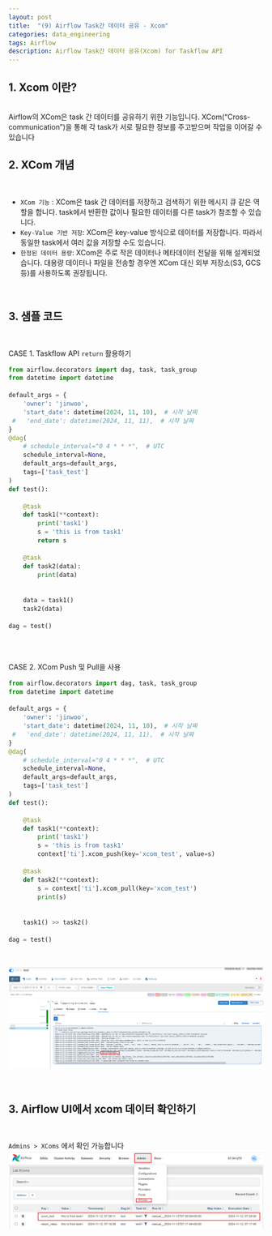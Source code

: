```yaml
---
layout: post
title:  "(9) Airflow Task간 데이터 공유 - Xcom"
categories: data_engineering
tags: Airflow
description: Airflow Task간 데이터 공유(Xcom) for Taskflow API
---
```


<h2>
    <span class = "jjw_h2_style">1. Xcom 이란? </span>
</h2>
<br>
Airflow의 XCom은 task 간 데이터를 공유하기 위한 기능입니다. XCom(“Cross-communication”)을 통해 각 task가 서로 필요한 정보를 주고받으며 작업을 이어갈 수 있습니다
<br>

<h2>
    <span class = "jjw_h2_style">2. XCom 개념 </span>
</h2>
<br>

* `XCom 기능` : XCom은 task 간 데이터를 저장하고 검색하기 위한 메시지 큐 같은 역할을 합니다. task에서 반환한 값이나 필요한 데이터를 다른 task가 참조할 수 있습니다.
* `Key-Value 기반 저장`: XCom은 key-value 방식으로 데이터를 저장합니다. 따라서 동일한 task에서 여러 값을 저장할 수도 있습니다.
* `한정된 데이터 용량`: XCom은 주로 작은 데이터나 메타데이터 전달을 위해 설계되었습니다. 대용량 데이터나 파일을 전송할 경우엔 XCom 대신 외부 저장소(S3, GCS 등)를 사용하도록 권장됩니다.


<br>


<h2>
    <span class = "jjw_h2_style">3. 샘플 코드 </span>
</h2>
<br>

CASE 1. Taskflow API `return` 활용하기 

~~~python
from airflow.decorators import dag, task, task_group
from datetime import datetime

default_args = {
    'owner': 'jinwoo',
    'start_date': datetime(2024, 11, 10),  # 시작 날짜
 #   'end_date': datetime(2024, 11, 11),  # 시작 날짜
}
@dag(
    # schedule_interval="0 4 * * *",  # UTC
    schedule_interval=None,
    default_args=default_args,
    tags=['task_test']
)
def test():

    @task
    def task1(**context):
        print('task1')
        s = 'this is from task1'
        return s
        
    @task
    def task2(data):
        print(data)


    data = task1()
    task2(data)

dag = test()
~~~
<br>


<br>

CASE 2. XCom Push 및 Pull을 사용

~~~python
from airflow.decorators import dag, task, task_group
from datetime import datetime

default_args = {
    'owner': 'jinwoo',
    'start_date': datetime(2024, 11, 10),  # 시작 날짜
 #   'end_date': datetime(2024, 11, 11),  # 시작 날짜
}
@dag(
    # schedule_interval="0 4 * * *",  # UTC
    schedule_interval=None,
    default_args=default_args,
    tags=['task_test']
)
def test():

    @task
    def task1(**context):
        print('task1')
        s = 'this is from task1'
        context['ti'].xcom_push(key='xcom_test', value=s)
        
    @task
    def task2(**context):
        s = context['ti'].xcom_pull(key='xcom_test')
        print(s)


    task1() >> task2()

dag = test()
~~~
<br>

![Xixia](/assets/images/dataengineer/20241112airflowxcom1.png)

<br>


<h2>
    <span class = "jjw_h2_style">3. Airflow UI에서 xcom 데이터 확인하기 </span>
</h2>
<br>

`Admins > XComs` 에서 확인 가능합니다 
<br>
![Xixia](/assets/images/dataengineer/20241112airflowxcom2.png)
